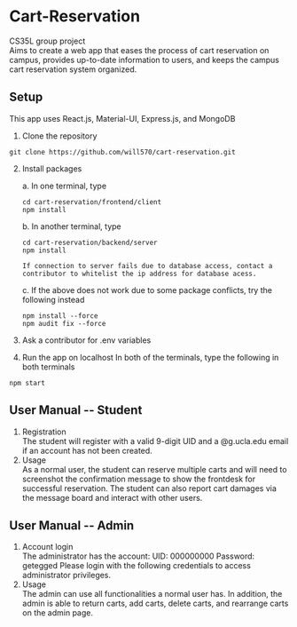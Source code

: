 # Cart-Reservation
CS35L group project <br/>
Aims to create a web app that eases the process of cart reservation on campus, provides up-to-date information to users, and keeps the campus cart reservation system organized. 

## Setup
This app uses React.js, Material-UI, Express.js, and MongoDB

1. Clone the repository
  ```
  git clone https://github.com/will570/cart-reservation.git
  ```
2. Install packages

    a. In one terminal, type
      ```
      cd cart-reservation/frontend/client
      npm install
      ```
    b. In another terminal, type
      ```
      cd cart-reservation/backend/server
      npm install
      ```
       If connection to server fails due to database access, contact a contributor to whitelist the ip address for database acess. 
   
   c. If the above does not work due to some package conflicts, try the following instead
      ```
      npm install --force
      npm audit fix --force
      ```
 3. Ask a contributor for .env variables
 4. Run the app on localhost
  In both of the terminals, type the following in both terminals
  ```
  npm start
  ```
## User Manual -- Student

1. Registration <br/>
  The student will register with a valid 9-digit UID and a @g.ucla.edu email if an account has not been created. 
2. Usage <br/>
  As a normal user, the student can reserve multiple carts and will need to screenshot the confirmation message to show the frontdesk for successful reservation. 
  The student can also report cart damages via the message board and interact with other users. 

## User Manual -- Admin

1. Account login <br/>
  The administrator has the account: 
    UID: 000000000
    Password: getegged 
  Please login with the following credentials to access administrator privileges. 
2. Usage <br/>
  The admin can use all functionalities a normal user has. 
  In addition, the admin is able to return carts, add carts, delete carts, and rearrange carts on the admin page. 
